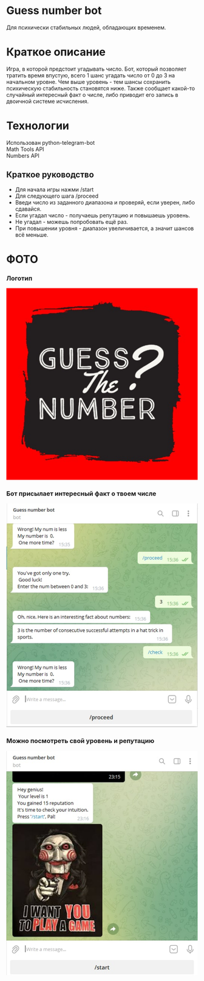 # Guess number bot
Для психически стабильных людей, обладающих временем.
# Краткое описание
Игра, в которой предстоит угадывать число.
Бот, который позволяет тратить время впустую,
всего 1 шанс угадать число от 0 до 3 на начальном уровне.
Чем выше уровень - тем шансы сохранить психическую
стабильность становятся ниже.
Также сообщает какой-то случайный интересный факт о числе, либо 
приводит его запись в двоичной системе исчисления.
# Технологии
Использован python-telegram-bot<br>
Math Tools API <br>
Numbers API<br>
## Краткое руководство

 - Для начала игры нажми /start
 - Для следующего шага /proceed
 - Введи число из заданного диапазона и проверяй, если уверен, либо сдавайся.
 - Если угадал число - получаешь репутацию и повышаешь уровень.
 - Не угадал - можешь попробовать ещё раз.
 - При повышении уровня - диапазон увеличивается, а значит шансов всё меньше.
# ФОТО
 ### Логотип

![Лого](pics/logo.jpeg)

### Бот присылает интересный факт о твоем числе

![Интересный факт о числах](pics/chat.jpg)

### Можно посмотреть свой уровень и репутацию

![Достижения](pics/stats.jpg)
